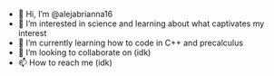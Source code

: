 - 👋 Hi, I’m @alejabrianna16
- 👀 I’m interested in science and learning about what captivates my interest
- 🌱 I’m currently learning how to code in C++ and precalculus
- 💞️ I’m looking to collaborate on (idk)
- 📫 How to reach me (idk)

<!---
alejabrianna16/alejabrianna16 is a ✨ special ✨ repository because its `README.md` (this file) appears on your GitHub profile.
You can click the Preview link to take a look at your changes.
--->
